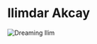 # Ilimdar Akcay

![Dreaming Ilim](https://pbs.twimg.com/profile_images/1138501740/image_400x400.jpg)
